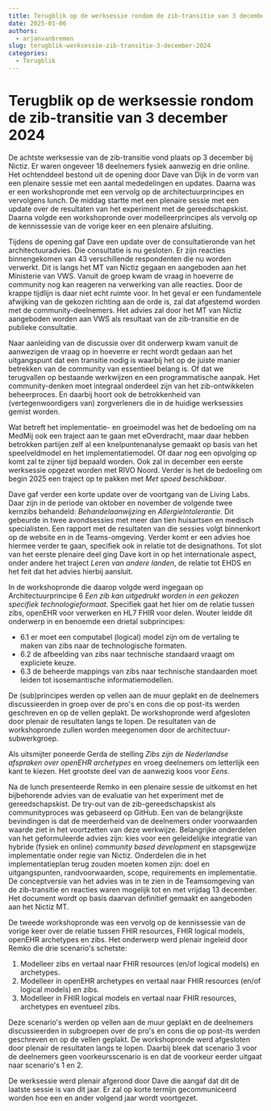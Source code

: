 ```yaml
---
title: Terugblik op de werksessie rondom de zib-transitie van 3 december 2024
date: 2025-01-06
authors:
  - arjanvanbremen
slug: terugblik-werksessie-zib-transitie-3-december-2024
categories:
  - Terugblik
---
```


# Terugblik op de werksessie rondom de zib-transitie van 3 december 2024

De achtste werksessie van de zib-transitie vond plaats op 3 december bij Nictiz. Er waren ongeveer 18 deelnemers fysiek
aanwezig en drie online. Het ochtenddeel bestond uit de opening door Dave van Dijk in de vorm van een plenaire sessie
met een aantal mededelingen en updates. Daarna was er een workshopronde met een vervolg op de architectuurprincipes en
vervolgens lunch. De middag startte met een plenaire sessie met een update over de resultaten van het experiment met de
gereedschapskist. Daarna volgde een workshopronde over modelleerprincipes als vervolg op de kennissessie van de vorige
keer en een plenaire afsluiting.

<!-- more -->

Tijdens de opening gaf Dave een update over de consultatieronde van het architectuuradvies. Die consultatie is nu
gesloten. Er zijn reacties binnengekomen van 43 verschillende respondenten die nu worden verwerkt. Dit is langs het MT
van Nictiz gegaan en aangeboden aan het Ministerie van VWS. Vanuit de groep kwam de vraag in hoeverre de community nog
kan reageren na verwerking van alle reacties. Door de krappe tijdlijn is daar niet echt ruimte voor. In het geval er een
fundamentele afwijking van de gekozen richting aan de orde is, zal dat afgestemd worden met de community-deelnemers. Het
advies zal door het MT van Nictiz aangeboden worden aan VWS als resultaat van de zib-transitie en de publieke
consultatie.

Naar aanleiding van de discussie over dit onderwerp kwam vanuit de aanwezigen de vraag op in hoeverre er recht wordt
gedaan aan het uitgangspunt dat een transitie nodig is waarbij het op de juiste manier betrekken van de community van
essentieel belang is. Of dat we terugvallen op bestaande werkwijzen en een programmatische aanpak. Het community-denken
moet integraal onderdeel zijn van het zib-ontwikkelen beheerproces. En daarbij hoort ook de betrokkenheid van
(vertegenwoordigers van) zorgverleners die in de huidige werksessies gemist worden.

Wat betreft het implementatie- en groeimodel was het de bedoeling om na MedMij ook een traject aan te gaan met
eOverdracht, maar daar hebben betrokken partijen zelf al een knelpuntenanalyse gemaakt op basis van het speelveldmodel
en het implementatiemodel. Of daar nog een opvolging op komt zal te zijner tijd bepaald worden. Ook zal in december een
eerste werksessie opgezet worden met RIVO Noord. Verder is het de bedoeling om begin 2025 een traject op te pakken met
*Met spoed beschikbaar*.

Dave gaf verder een korte update over de voortgang van de Living Labs. Daar zijn in de periode van oktober en november
de volgende twee kernzibs behandeld: *Behandelaanwijzing* en *AllergieIntolerantie*. Dit gebeurde in twee avondsessies
met meer dan tien huisartsen en medisch specialisten. Een rapport met de resultaten van die sessies volgt binnenkort op
de website en in de Teams-omgeving. Verder komt er een advies hoe hiermee verder te gaan, specifiek ook in relatie tot
de designathons. Tot slot van het eerste plenaire deel ging Dave kort in op het internationale aspect, onder andere het
traject *Leren van andere landen*, de relatie tot EHDS en het feit dat het advies hierbij aansluit.

In de workshopronde die daarop volgde werd ingegaan op Architectuurprincipe 6 *Een zib kan uitgedrukt worden in een
gekozen specifiek technologieformaat*. Specifiek gaat het hier om de relatie tussen zibs, openEHR voor verwerken en HL7
FHIR voor delen. Wouter leidde dit onderwerp in en benoemde een drietal subprincipes:

- 6.1 er moet een computabel (logical) model zijn om de vertaling te maken van zibs naar de technologische formaten.
- 6.2 de afbeelding van zibs naar technische standaard vraagt om expliciete keuze.
- 6.3 de beheerde mappings van zibs naar technische standaarden moet leiden tot isosemantische informatiemodellen.

De (sub)principes werden op vellen aan de muur geplakt en de deelnemers discussieerden in groep over de pro's en cons
die op post-its werden geschreven en op de vellen geplakt. De workshopronde werd afgesloten door plenair de resultaten
langs te lopen. De resultaten van de workshopronde zullen worden meegenomen door de architectuur-subwerkgroep.

Als uitsmijter poneerde Gerda de stelling *Zibs zijn de Nederlandse afspraken over openEHR archetypes* en vroeg
deelnemers om letterlijk een kant te kiezen. Het grootste deel van de aanwezig koos voor *Eens*.

Na de lunch presenteerde Remko in een plenaire sessie de uitkomst en het bijbehorende advies van de evaluatie van het
experiment met de gereedschapskist. De try-out van de zib-gereedschapskist als communityproces was gebaseerd op GitHub.
Een van de belangrijkste bevindingen is dat de meerderheid van de deelnemers onder voorwaarden waarde ziet in het
voortzetten van deze werkwijze. Belangrijke onderdelen van het geformuleerde advies zijn: kies voor een geleidelijke
integratie van hybride (fysiek en online) *community based development* en stapsgewijze implementatie onder regie van
Nictiz. Onderdelen die in het implementatieplan terug zouden moeten komen zijn: doel en uitgangspunten, randvoorwaarden,
scope, requirements en implementatie. De conceptversie van het advies was in te zien in de Teamsomgeving van de
zib-transitie en reacties waren mogelijk tot en met vrijdag 13 december. Het document wordt op basis daarvan definitief
gemaakt en aangeboden aan het Nictiz MT.

De tweede workshopronde was een vervolg op de kennissessie van de vorige keer over de relatie tussen FHIR resources,
FHIR logical models, openEHR archetypes en zibs. Het onderwerp werd plenair ingeleid door Remko die drie scenario's
schetste:

1. Modelleer zibs en vertaal naar FHIR resources (en/of logical models) en archetypes.
2. Modelleer in openEHR archetypes en vertaal naar FHIR resources (en/of logical models) en zibs.
3. Modelleer in FHIR logical models en vertaal naar FHIR resources, archetypes en eventueel zibs.

Deze scenario's werden op vellen aan de muur geplakt en de deelnemers discussieerden in subgroepen over de pro's en cons
die op post-its werden geschreven en op de vellen geplakt. De workshopronde werd afgesloten door plenair de resultaten
langs te lopen. Daarbij bleek dat scenario 3 voor de deelnemers geen voorkeursscenario is en dat de voorkeur eerder
uitgaat naar scenario's 1 en 2.

De werksessie werd plenair afgerond door Dave die aangaf dat dit de laatste sessie is van dit jaar. Er zal op korte
termijn gecommuniceerd worden hoe een en ander volgend jaar wordt voortgezet.